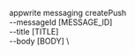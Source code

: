appwrite messaging createPush \
        --messageId [MESSAGE_ID] \
        --title [TITLE] \
        --body [BODY] \












